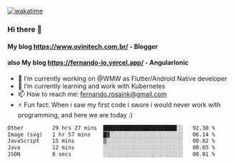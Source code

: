 [![wakatime](https://wakatime.com/badge/user/d5892087-17e6-46ab-8384-91a71a9b88d8.svg)](https://wakatime.com/@d5892087-17e6-46ab-8384-91a71a9b88d8)
### Hi there 👋

#### My blog https://www.ovinitech.com.br/ - Blogger
#### also My blog https://fernando-io.vercel.app/ - AngularIonic

- 🔭 I’m currently working on @WMW as Flutter/Android Native developer
- 🌱 I’m currently learning and work with Kubernetes
- 📫 How to reach me: fernando.rosaink@gmail.com 
- ⚡ Fun fact: When i saw my first code i swore i would never work with programming, and here we are today :)

<!--START_SECTION:waka-->

```txt
Other         29 hrs 27 mins  ███████████████████████░░   92.38 %
Image (svg)   1 hr 57 mins    █▓░░░░░░░░░░░░░░░░░░░░░░░   06.14 %
JavaScript    15 mins         ▒░░░░░░░░░░░░░░░░░░░░░░░░   00.82 %
Java          12 mins         ░░░░░░░░░░░░░░░░░░░░░░░░░   00.65 %
JSON          0 secs          ░░░░░░░░░░░░░░░░░░░░░░░░░   00.01 %
```

<!--END_SECTION:waka-->
